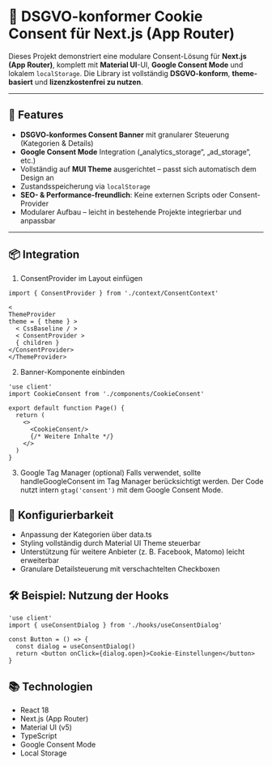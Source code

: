# 🍪 DSGVO-konformer Cookie Consent für Next.js (App Router)

Dieses Projekt demonstriert eine modulare Consent-Lösung für **Next.js (App Router)**, komplett mit **Material UI**-UI,
**Google Consent Mode** und lokalem `localStorage`. Die Library ist vollständig **DSGVO-konform**, **theme-basiert** und
**lizenzkostenfrei zu nutzen**.

---

## 🚀 Features

- **DSGVO-konformes Consent Banner** mit granularer Steuerung (Kategorien & Details)
- **Google Consent Mode** Integration („analytics_storage“, „ad_storage“, etc.)
- Vollständig auf **MUI Theme** ausgerichtet – passt sich automatisch dem Design an
- Zustandsspeicherung via `localStorage`
- **SEO- & Performance-freundlich**: Keine externen Scripts oder Consent-Provider
- Modularer Aufbau – leicht in bestehende Projekte integrierbar und anpassbar

---

## 📦 Integration

1. ConsentProvider im Layout einfügen

```tsx
import { ConsentProvider } from './context/ConsentContext'

<
ThemeProvider
theme = { theme } >
  < CssBaseline / >
  < ConsentProvider >
  { children }
</ConsentProvider>
</ThemeProvider>
```

2. Banner-Komponente einbinden

```tsx
'use client'
import CookieConsent from './components/CookieConsent'

export default function Page() {
  return (
    <>
      <CookieConsent/>
      {/* Weitere Inhalte */}
    </>
  )
}
```

3. Google Tag Manager (optional)
   Falls verwendet, sollte handleGoogleConsent im Tag Manager berücksichtigt werden. Der Code nutzt intern
   `gtag('consent')`
   mit dem Google Consent Mode.

## 🔧 Konfigurierbarkeit

- Anpassung der Kategorien über data.ts
- Styling vollständig durch Material UI Theme steuerbar
- Unterstützung für weitere Anbieter (z. B. Facebook, Matomo) leicht erweiterbar
- Granulare Detailsteuerung mit verschachtelten Checkboxen

## 🛠 Beispiel: Nutzung der Hooks

```tsx
'use client'
import { useConsentDialog } from './hooks/useConsentDialog'

const Button = () => {
  const dialog = useConsentDialog()
  return <button onClick={dialog.open}>Cookie-Einstellungen</button>
}
```

## 📚 Technologien

- React 18
- Next.js (App Router)
- Material UI (v5)
- TypeScript
- Google Consent Mode
- Local Storage
